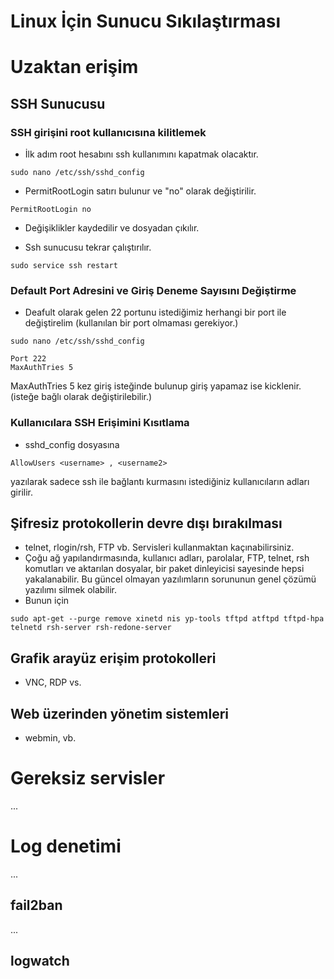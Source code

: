 # Linux  İçin Sunucu Sıkılaştırması
# Uzaktan erişim
## SSH Sunucusu
### SSH girişini root kullanıcısına kilitlemek

- İlk adım root hesabını ssh kullanımını kapatmak olacaktır.
```
sudo nano /etc/ssh/sshd_config
```
- PermitRootLogin satırı bulunur ve "no" olarak değiştirilir.
```
PermitRootLogin no
```
- Değişiklikler kaydedilir ve dosyadan çıkılır.

- Ssh sunucusu tekrar çalıştırılır.
```
sudo service ssh restart
```
### Default Port Adresini ve Giriş Deneme Sayısını Değiştirme
- Deafult olarak gelen 22 portunu istediğimiz herhangi bir port ile değiştirelim (kullanılan bir port olmaması gerekiyor.)
```
sudo nano /etc/ssh/sshd_config
```
```
Port 222
MaxAuthTries 5
```
MaxAuthTries 5 kez giriş isteğinde bulunup giriş yapamaz ise kicklenir. (isteğe bağlı olarak değiştirilebilir.)

 ### Kullanıcılara SSH Erişimini Kısıtlama
- sshd_config dosyasına 
```
AllowUsers <username> , <username2>
```
 yazılarak sadece ssh ile bağlantı kurmasını istediğiniz kullanıcıların adları girilir.


## Şifresiz protokollerin devre dışı bırakılması
- telnet, rlogin/rsh, FTP vb. Servisleri kullanmaktan kaçınabilirsiniz.
- Çoğu ağ yapılandırmasında, kullanıcı adları, parolalar, FTP, telnet, rsh komutları ve aktarılan dosyalar, bir paket dinleyicisi sayesinde hepsi yakalanabilir. Bu güncel olmayan yazılımların sorununun genel çözümü yazılımı silmek olabilir.
- Bunun için 
```
sudo apt-get --purge remove xinetd nis yp-tools tftpd atftpd tftpd-hpa telnetd rsh-server rsh-redone-server
```

## Grafik arayüz erişim protokolleri
- VNC, RDP vs.

## Web üzerinden yönetim sistemleri
- webmin, vb.

# Gereksiz servisler
...
# Log denetimi
...
## fail2ban

...
## logwatch